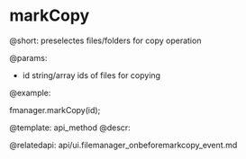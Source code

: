 markCopy
=============

@short:
	preselectes files/folders for copy operation

@params:

- id		string/array			ids of files for copying

@example:

fmanager.markCopy(id);

@template:	api_method
@descr:

@relatedapi:
api/ui.filemanager_onbeforemarkcopy_event.md